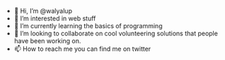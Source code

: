 - 👋 Hi, I’m @walyalup
- 👀 I’m interested in web stuff
- 🌱 I’m currently learning the basics of programming 
- 💞️ I’m looking to collaborate on cool volunteering solutions that people have been working on. 
- 📫 How to reach me you can find me on twitter 

<!---
walyalup/walyalup is a ✨ special ✨ repository because its `README.md` (this file) appears on your GitHub profile.
You can click the Preview link to take a look at your changes.
--->
